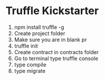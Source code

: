# Truffle Kickstarter

1. npm install truffle -g
2. Create project folder
3. Make sure you are in blank pr
4. truffle init
5. Create contract in contracts folder
6. Go to terminal type truffle console
7. type compile
8. type migrate


